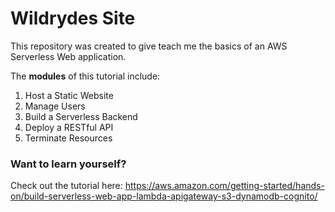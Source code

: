 # Wildrydes Site

This repository was created to give teach me the basics of an AWS Serverless Web application.

The **modules** of this tutorial include:
1. Host a Static Website
2. Manage Users
3. Build a Serverless Backend
4. Deploy a RESTful API
5. Terminate Resources

### Want to learn yourself?
Check out the tutorial here: 
https://aws.amazon.com/getting-started/hands-on/build-serverless-web-app-lambda-apigateway-s3-dynamodb-cognito/

